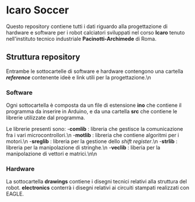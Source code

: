
# Icaro Soccer
Questo repository contiene tutti i dati riguardo alla progettazione di hardware e software per i robot calciatori sviluppati nel corso **Icaro** tenuto nell'instituto tecnico industriale **Pacinotti-Archimede** di Roma.


## Struttura repository
Entrambe le sottocartelle di software e hardware contengono una cartella **_reference_** contenente ideè e link utili per la progettazione.\n
### Software
Ogni sottocartella è composta da un file di estensione **ino** che contiene il programma da inserire in Arduino, e da una cartella
**src** che contiene le librerie utilizzate dal programma.

Le librerie presenti sono:
-**comlib** : libreria che gestisce la comunicazione fra i vari microcontrollori.\n
-**motlib** : libreria che contiene algoritmi per i motori.\n
-**sreglib** : libreria per la gestione dello _shift register_.\n
-**strlib** : libreria per la manipolazione di stringhe.\n
-**veclib** : liberia per la manipolazione di vettori e matrici.\n\n

### Hardware
La sottocartella **drawings** contiene i disegni tecnici relativi alla struttura del robot.
**electronics** conterrà i disegni relativi ai circuiti stampati realizzati con EAGLE.
